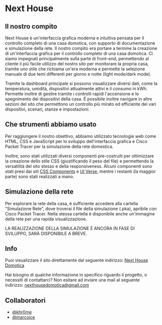 # Next House


## Il nostro compito
Next House è un'interfaccia grafica moderna e intuitiva pensata per il controllo completo di una casa domotica, con supporto di documentazione e simulazione della rete.
Il nostro compito era portare a termine la creazione di un'interfaccia grafica per il controllo completo di una casa domotica. Ci siamo impegnati principalmente sulla parte di front-end,
permettendo al cliente il più facile utilizzo del nostro sito per monitorare la propria casa, tramite uno stile che richiama un'era moderna e permette la selezione manuale di due temi differenti per giorno e notte (light mode/dark mode).

Tramite la dashboard principale si possono visualizzare diversi dati, come la temperatura, umidità, dispositivi attualmente attivi e il consumo in kWh. Permette inoltre di gestire tramite i controlli rapidi l'accensione e lo spegnimento
dei dispositivi della casa. 
È possibile inoltre navigare in altre sezioni del sito che permettono un controllo più mirato ed efficiente dei vari dispositivi, scenari, stanze e impostazioni.


## Che strumenti abbiamo usato
Per raggiungere il nostro obiettivo, abbiamo utilizzato tecnologie web come HTML, CSS e JavaScript per lo sviluppo dell'interfaccia grafica e Cisco Packet Tracer per la simulazione della rete domestica. 

Inoltre, sono stati utilizzati diversi componenti pre-costruiti per ottimizzare la creazione dello stile CSS (giustificando il peso del file) e permettendo la versatilità del sito 
stesso e della responsiveness. Alcuni componenti sono stati presi dai siti [CSS Components](https://onsen.io/) e [UI Verse](https://uiverse.io/), mentre i restanti (la maggior parte) sono stati
realizzati a mano.


## Simulazione della rete
Per esplorare la rete della casa, è sufficiente accedere alla cartella "Simulazione Rete", dove troverai il file della simulazione (.pka), apribile con Cisco Packet Tracer.
Nella stessa cartella è disponibile anche un'immagine della rete per una rapida visualizzazione.

LA REALIZZAZIONE DELLA SIMULAZIONE È ANCORA IN FASE DI SVILUPPO, SARÀ DISPONIBILE A BREVE.


## Info
Puoi visualizzare il sito direttamente dal seguente indirizzo: [Next House Domotica](https://nexthousedomotica.vercel.app/)

Hai bisogno di qualche informazione in specifico riguardo il progetto, o necessiti di contattarci? Non esitare ad inviare una mail al seguente indirizzo:
nexthousedomotica@gmail.com

## Collaboratori
 - [@khr0me](https://github.com/khr0me)
 - [@marcoice](https://github.com/marcoice)
